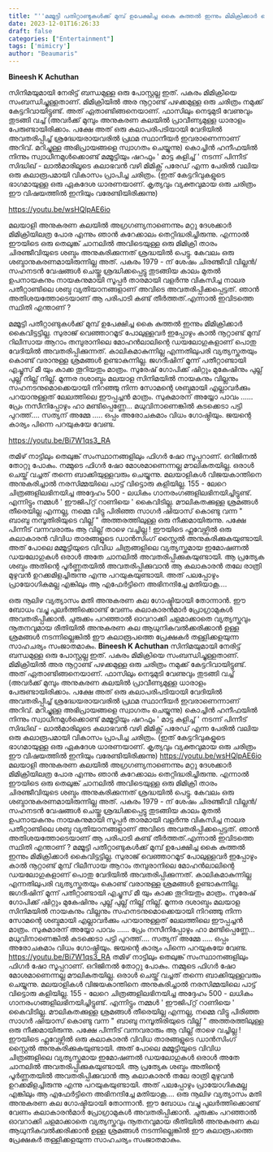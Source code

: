 ```yaml
---
title: "''മമ്മൂട്ടി പതിറ്റാണ്ടുകൾക്ക് മുമ്പ് ഉപേക്ഷിച്ച കൈ കുത്തൽ ഇന്നും മിമിക്രിക്കാർ കൈവിട്ടിട്ടില്ല''"
date: 2023-12-01T16:26:33
draft: false
categories: ["Entertainment"]
tags: ['mimicry']
author: "Beaumaris"
---
```


<strong>Bineesh K Achuthan </strong>

സിനിമയുമായി നേരിട്ട് ബന്ധമുള്ള ഒരു പോസ്റ്റല്ല ഇത്. പകരം മിമിക്രിയെ സംബന്ധിച്ചുള്ളതാണ്. മിമിക്രിയിൽ അര നൂറ്റാണ്ട് പഴക്കമുള്ള ഒരു ചരിത്രം നമുക്ക് കേട്ടറിവായിട്ടുണ്ട്. അത് ഏതാണ്ടിങ്ങനെയാണ്. ഫാസിലും നെടുമുടി വേണുവും തുടങ്ങി വച്ച് (അവർക്ക് മുമ്പും അനുകരണ കലയിൽ പ്രാവീണ്യമുള്ള ധാരാളം പേരുണ്ടായിരിക്കാം. പക്ഷേ അത് ഒരു കലാപരിപടിയായി വേദിയിൽ അവതരിപ്പിച്ച് ശ്രദ്ധേയരായവരിൽ പ്രഥമ സ്ഥാനീയർ ഇവരാണെന്നാണ് അറിവ്. മറിച്ചുള്ള അഭിപ്രായങ്ങളെ സ്വാഗതം ചെയ്യുന്നു) കൊച്ചിൻ ഹനീഫയിൽ നിന്നും സ്വാധീനമുൾക്കൊണ്ട് മമ്മൂട്ടിയും ഷറഫും ' മാട്ട കളിച്ച് ' നടന്ന് പിന്നീട് സിദ്ധിഖ് - ലാൽമാരിലൂടെ കലാഭവൻ വഴി മിമിക്സ് പരേഡ് എന്ന പേരിൽ വലിയ ഒരു കലാരൂപമായി വികാസം പ്രാപിച്ച ചരിത്രം. (ഇത് കേട്ടറിവുകളുടെ ഭാഗമായുള്ള ഒരു ഏകദേശ ധാരണയാണ്. കൃത്യവും വ്യക്തവുമായ ഒരു ചരിത്രം ഈ വിഷയത്തിൽ ഇനിയും വരേണ്ടിയിരിക്കുന്നു)

https://youtu.be/wsHQlpAE6io

മലയാളി അനുകരണ കലയിൽ അഗ്രഗണ്യനാണെന്നും മറ്റു ദേശക്കാർ മിമിക്രിയിലത്ര പോര എന്നും ഞാൻ കുറേക്കാലം തെറ്റിദ്ധരിച്ചിരുന്നു. എന്നാൽ ഈയിടെ ഒരു തെലുങ്ക് ചാനലിൽ അവിടെയുള്ള ഒരു മിമിക്രി താരം ചിരഞ്ജീവിയുടെ ശബ്ദം അനുകരിക്കുന്നത് ശ്രദ്ധയിൽ പെട്ടു. കേവലം ഒരു ശബ്ദാനുകരണമായിരുന്നില്ല അത്. പകരം 1979 - ന് ശേഷം ചിരഞ്ജീവി വില്ലൻ/ സഹനടൻ വേഷങ്ങൾ ചെയ്തു ശ്രദ്ധിക്കപ്പെട്ടു തുടങ്ങിയ കാലം മുതൽ ഉപനായകനും നായകനുമായി സൂപ്പർ താരമായി വളർന്നു വികസിച്ച നാലര പതീറ്റാണ്ടിലെ ശബ്ദ വ്യതിയാനങ്ങളാണ് അവിടെ അവതരിപ്പിക്കപ്പെട്ടത്. ഞാൻ അതിശയത്തോടെയാണ് ആ പരിപാടി കണ്ട് തീർത്തത്.എന്നാൽ ഇവിടത്തെ സ്ഥിതി എന്താണ് ?

മമ്മൂട്ടി പതീറ്റാണ്ടുകൾക്ക് മുമ്പ് ഉപേക്ഷിച്ച കൈ കുത്തൽ ഇന്നും മിമിക്രിക്കാർ കൈവിട്ടട്ടില്ല. സുരാജ് വെഞ്ഞാറമൂട് പോലുള്ളവർ ഇപ്പോഴും കാൽ നൂറ്റാണ്ട് മുമ്പ് റിലീസായ ആറാം തമ്പുരാനിലെ മോഹൻലാലിന്റെ ഡയലോഗുകളാണ് പൊതു വേദിയിൽ അവതരിപ്പിക്കുന്നത്. കാലികമാകുന്നില്ല എന്നതിലുപരി വ്യത്യസ്തതയും കൊണ്ട് വരാനുള്ള ശ്രമങ്ങൾ ഉണ്ടാകുന്നില്ല. ജഗദീഷിന് മൂന്ന് പതീറ്റാണ്ടായി എച്ചൂസ് മീ യും കാക്ക തൂറിയതും മാത്രം. സുരേഷ് ഗോപിക്ക് ഷിറ്റും മുകേഷിനും പുല്ല് പുല്ല് നില്ല് നില്ല്. മൂന്നര ദശാബ്ദം മലയാള സിനിമയിൽ നായകനും വില്ലനും സഹനടനുമൊക്കെയായി നിറഞ്ഞു നിന്ന സോമന്റെ ശബ്ദമായി എല്ലാവർക്കും പറയാനുള്ളത് ലേലത്തിലെ ഈപ്പച്ചൻ മാത്രം. സുകുമാരന് അയ്യോ പാവം ...... പ്രേം നസീനിപ്പോഴും ഹാ മണ്ടിപ്പെണ്ണേ... മധുവിനാണെങ്കിൽ കടക്കെടാ പട്ടി പുറത്ത്.... സത്യന് അമ്മേ ..... ഒപ്പം അരോചകമാം വിധം ഗോഷ്ഠിയും. ജയന്റെ കാര്യം പിന്നെ പറയുകയേ വേണ്ട.

https://youtu.be/Bi7W1qs3_RA

തമിഴ് നാട്ടിലും തെലുങ്ക് സംസ്ഥാനങ്ങളിലും ഫിഗർ ഷോ സൂപ്പറാണ്. ഒറിജിനൽ തോറ്റു പോകും. നമ്മുടെ ഫിഗർ ഷോ മോശമാണെന്നല്ല മൗലികതയില്ല. ഒരാൾ ചെയ്ത് വച്ചത് തന്നെ ബാക്കിയുള്ളവരും ചെയ്യുന്നു. മലയാളികൾ വിജയകാന്തിനെ അനുകരിച്ചാൽ നരസിമ്മയിലെ പാട്ട് വിട്ടൊരു കളിയില്ല. 155 - ലേറെ ചിത്രങ്ങളിലഭിനയിച്ച അദ്ദേഹം 500 - ലധികം ഗാനരംഗങ്ങളിലഭിനയിച്ചിട്ടുണ്ട്. എന്നിട്ടും നമ്മൾ ' ഈജിപ്റ്റ് റാണിയെ ' കൈവിടില്ല. മൗലികതക്കുള്ള ശ്രമങ്ങൾ തീരെയില്ല എന്നല്ല, നമ്മെ വിട്ടു പിരിഞ്ഞ സാഗർ ഷിയാസ് കൊണ്ടു വന്ന " ബാബു നമ്പൂതിരിയുടെ വില്ല് " അത്തരത്തിലുള്ള ഒരു നീക്കമായിരുന്നു. പക്ഷേ പിന്നീട് വന്നവരാരും ആ വില്ല് താഴെ വച്ചില്ല ! ഈയിടെ ഫ്ലവേഴ്സിൽ ഒരു കലാകാരൻ വിവിധ താരങ്ങളുടെ ഡാൻസിംഗ് സ്റ്റൈൽ അനുകരിക്കുകയുണ്ടായി. അത് പോലെ മമ്മൂട്ടിയുടെ വിവിധ ചിത്രങ്ങളിലെ വ്യത്യസ്തമായ ഇമോഷണൽ ഡയലോഗുകൾ ഒരാൾ അതേ ചാനലിൽ അവതരിപ്പിക്കുകയുണ്ടായി. ആ പ്രത്യേക ശബ്ദം അതിന്റെ പൂർണ്ണതയിൽ അവതരിപ്പിക്കുവാൻ ആ കലാകാരൻ തലേ രാത്രി മുഴുവൻ ഉറക്കമിളച്ചിരുന്നു എന്നു പറയുകയുണ്ടായി. അത് പലപ്പോഴും പ്രായോഗികമല്ല എങ്കിലും ആ എഫേർട്ടിനെ അഭിനന്ദിച്ചേ മതിയാകൂ....

ഒരു നൂലിഴ വ്യത്യാസം മതി അനുകരണ കല ഗോഷ്ടിയായി തോന്നാൻ. ഈ ബോധം വച്ചു പുലർത്തിക്കൊണ്ട് വേണം കലാകാരൻമാർ പ്രോഗ്രാമുകൾ അവതരിപ്പിക്കാൻ. ചുരുക്കം പറഞ്ഞാൽ ഓവറാക്കി ചളമാക്കാതെ വ്യത്യസ്തവും നൂതനവുമായ രീതിയിൽ അനുകരണ കല ആധുനികവൽക്കരിക്കാൻ ഉള്ള ശ്രമങ്ങൾ നടന്നില്ലെങ്കിൽ ഈ കലാരൂപത്തെ പ്രേക്ഷകർ തള്ളിക്കളയുന്ന സാഹചര്യം സംജാതമാകും.
**Bineesh K Achuthan** സിനിമയുമായി നേരിട്ട് ബന്ധമുള്ള ഒരു പോസ്റ്റല്ല ഇത്. പകരം മിമിക്രിയെ സംബന്ധിച്ചുള്ളതാണ്. മിമിക്രിയിൽ അര നൂറ്റാണ്ട് പഴക്കമുള്ള ഒരു ചരിത്രം നമുക്ക് കേട്ടറിവായിട്ടുണ്ട്. അത് ഏതാണ്ടിങ്ങനെയാണ്. ഫാസിലും നെടുമുടി വേണുവും തുടങ്ങി വച്ച് (അവർക്ക് മുമ്പും അനുകരണ കലയിൽ പ്രാവീണ്യമുള്ള ധാരാളം പേരുണ്ടായിരിക്കാം. പക്ഷേ അത് ഒരു കലാപരിപടിയായി വേദിയിൽ അവതരിപ്പിച്ച് ശ്രദ്ധേയരായവരിൽ പ്രഥമ സ്ഥാനീയർ ഇവരാണെന്നാണ് അറിവ്. മറിച്ചുള്ള അഭിപ്രായങ്ങളെ സ്വാഗതം ചെയ്യുന്നു) കൊച്ചിൻ ഹനീഫയിൽ നിന്നും സ്വാധീനമുൾക്കൊണ്ട് മമ്മൂട്ടിയും ഷറഫും ' മാട്ട കളിച്ച് ' നടന്ന് പിന്നീട് സിദ്ധിഖ് - ലാൽമാരിലൂടെ കലാഭവൻ വഴി മിമിക്സ് പരേഡ് എന്ന പേരിൽ വലിയ ഒരു കലാരൂപമായി വികാസം പ്രാപിച്ച ചരിത്രം. (ഇത് കേട്ടറിവുകളുടെ ഭാഗമായുള്ള ഒരു ഏകദേശ ധാരണയാണ്. കൃത്യവും വ്യക്തവുമായ ഒരു ചരിത്രം ഈ വിഷയത്തിൽ ഇനിയും വരേണ്ടിയിരിക്കുന്നു) https://youtu.be/wsHQlpAE6io മലയാളി അനുകരണ കലയിൽ അഗ്രഗണ്യനാണെന്നും മറ്റു ദേശക്കാർ മിമിക്രിയിലത്ര പോര എന്നും ഞാൻ കുറേക്കാലം തെറ്റിദ്ധരിച്ചിരുന്നു. എന്നാൽ ഈയിടെ ഒരു തെലുങ്ക് ചാനലിൽ അവിടെയുള്ള ഒരു മിമിക്രി താരം ചിരഞ്ജീവിയുടെ ശബ്ദം അനുകരിക്കുന്നത് ശ്രദ്ധയിൽ പെട്ടു. കേവലം ഒരു ശബ്ദാനുകരണമായിരുന്നില്ല അത്. പകരം 1979 - ന് ശേഷം ചിരഞ്ജീവി വില്ലൻ/ സഹനടൻ വേഷങ്ങൾ ചെയ്തു ശ്രദ്ധിക്കപ്പെട്ടു തുടങ്ങിയ കാലം മുതൽ ഉപനായകനും നായകനുമായി സൂപ്പർ താരമായി വളർന്നു വികസിച്ച നാലര പതീറ്റാണ്ടിലെ ശബ്ദ വ്യതിയാനങ്ങളാണ് അവിടെ അവതരിപ്പിക്കപ്പെട്ടത്. ഞാൻ അതിശയത്തോടെയാണ് ആ പരിപാടി കണ്ട് തീർത്തത്.എന്നാൽ ഇവിടത്തെ സ്ഥിതി എന്താണ് ? മമ്മൂട്ടി പതീറ്റാണ്ടുകൾക്ക് മുമ്പ് ഉപേക്ഷിച്ച കൈ കുത്തൽ ഇന്നും മിമിക്രിക്കാർ കൈവിട്ടട്ടില്ല. സുരാജ് വെഞ്ഞാറമൂട് പോലുള്ളവർ ഇപ്പോഴും കാൽ നൂറ്റാണ്ട് മുമ്പ് റിലീസായ ആറാം തമ്പുരാനിലെ മോഹൻലാലിന്റെ ഡയലോഗുകളാണ് പൊതു വേദിയിൽ അവതരിപ്പിക്കുന്നത്. കാലികമാകുന്നില്ല എന്നതിലുപരി വ്യത്യസ്തതയും കൊണ്ട് വരാനുള്ള ശ്രമങ്ങൾ ഉണ്ടാകുന്നില്ല. ജഗദീഷിന് മൂന്ന് പതീറ്റാണ്ടായി എച്ചൂസ് മീ യും കാക്ക തൂറിയതും മാത്രം. സുരേഷ് ഗോപിക്ക് ഷിറ്റും മുകേഷിനും പുല്ല് പുല്ല് നില്ല് നില്ല്. മൂന്നര ദശാബ്ദം മലയാള സിനിമയിൽ നായകനും വില്ലനും സഹനടനുമൊക്കെയായി നിറഞ്ഞു നിന്ന സോമന്റെ ശബ്ദമായി എല്ലാവർക്കും പറയാനുള്ളത് ലേലത്തിലെ ഈപ്പച്ചൻ മാത്രം. സുകുമാരന് അയ്യോ പാവം ...... പ്രേം നസീനിപ്പോഴും ഹാ മണ്ടിപ്പെണ്ണേ... മധുവിനാണെങ്കിൽ കടക്കെടാ പട്ടി പുറത്ത്.... സത്യന് അമ്മേ ..... ഒപ്പം അരോചകമാം വിധം ഗോഷ്ഠിയും. ജയന്റെ കാര്യം പിന്നെ പറയുകയേ വേണ്ട. https://youtu.be/Bi7W1qs3_RA തമിഴ് നാട്ടിലും തെലുങ്ക് സംസ്ഥാനങ്ങളിലും ഫിഗർ ഷോ സൂപ്പറാണ്. ഒറിജിനൽ തോറ്റു പോകും. നമ്മുടെ ഫിഗർ ഷോ മോശമാണെന്നല്ല മൗലികതയില്ല. ഒരാൾ ചെയ്ത് വച്ചത് തന്നെ ബാക്കിയുള്ളവരും ചെയ്യുന്നു. മലയാളികൾ വിജയകാന്തിനെ അനുകരിച്ചാൽ നരസിമ്മയിലെ പാട്ട് വിട്ടൊരു കളിയില്ല. 155 - ലേറെ ചിത്രങ്ങളിലഭിനയിച്ച അദ്ദേഹം 500 - ലധികം ഗാനരംഗങ്ങളിലഭിനയിച്ചിട്ടുണ്ട്. എന്നിട്ടും നമ്മൾ ' ഈജിപ്റ്റ് റാണിയെ ' കൈവിടില്ല. മൗലികതക്കുള്ള ശ്രമങ്ങൾ തീരെയില്ല എന്നല്ല, നമ്മെ വിട്ടു പിരിഞ്ഞ സാഗർ ഷിയാസ് കൊണ്ടു വന്ന " ബാബു നമ്പൂതിരിയുടെ വില്ല് " അത്തരത്തിലുള്ള ഒരു നീക്കമായിരുന്നു. പക്ഷേ പിന്നീട് വന്നവരാരും ആ വില്ല് താഴെ വച്ചില്ല ! ഈയിടെ ഫ്ലവേഴ്സിൽ ഒരു കലാകാരൻ വിവിധ താരങ്ങളുടെ ഡാൻസിംഗ് സ്റ്റൈൽ അനുകരിക്കുകയുണ്ടായി. അത് പോലെ മമ്മൂട്ടിയുടെ വിവിധ ചിത്രങ്ങളിലെ വ്യത്യസ്തമായ ഇമോഷണൽ ഡയലോഗുകൾ ഒരാൾ അതേ ചാനലിൽ അവതരിപ്പിക്കുകയുണ്ടായി. ആ പ്രത്യേക ശബ്ദം അതിന്റെ പൂർണ്ണതയിൽ അവതരിപ്പിക്കുവാൻ ആ കലാകാരൻ തലേ രാത്രി മുഴുവൻ ഉറക്കമിളച്ചിരുന്നു എന്നു പറയുകയുണ്ടായി. അത് പലപ്പോഴും പ്രായോഗികമല്ല എങ്കിലും ആ എഫേർട്ടിനെ അഭിനന്ദിച്ചേ മതിയാകൂ.... ഒരു നൂലിഴ വ്യത്യാസം മതി അനുകരണ കല ഗോഷ്ടിയായി തോന്നാൻ. ഈ ബോധം വച്ചു പുലർത്തിക്കൊണ്ട് വേണം കലാകാരൻമാർ പ്രോഗ്രാമുകൾ അവതരിപ്പിക്കാൻ. ചുരുക്കം പറഞ്ഞാൽ ഓവറാക്കി ചളമാക്കാതെ വ്യത്യസ്തവും നൂതനവുമായ രീതിയിൽ അനുകരണ കല ആധുനികവൽക്കരിക്കാൻ ഉള്ള ശ്രമങ്ങൾ നടന്നില്ലെങ്കിൽ ഈ കലാരൂപത്തെ പ്രേക്ഷകർ തള്ളിക്കളയുന്ന സാഹചര്യം സംജാതമാകും.

